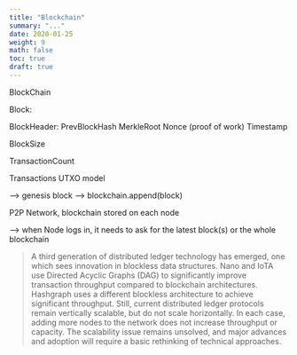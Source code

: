 ```yaml
---
title: "Blockchain"
summary: "..."
date: 2020-01-25
weight: 9
math: false
toc: true
draft: true
---
```


BlockChain

Block:

  BlockHeader:
    PrevBlockHash
    MerkleRoot
    Nonce (proof of work)
    Timestamp

  BlockSize

  TransactionCount

  Transactions
    UTXO model

--> genesis block
--> blockchain.append(block)

P2P Network, blockchain stored on each node

--> when Node logs in, it needs to ask for the latest block(s) or the whole blockchain

> A third generation of distributed ledger technology has emerged, one which sees innovation in blockless data structures. Nano and IoTA use Directed Acyclic Graphs (DAG) to significantly improve transaction throughput compared to blockchain architectures. Hashgraph uses a different blockless architecture to achieve significant throughput.
Still, current distributed ledger protocols remain vertically scalable, but do not scale horizontally. In each case, adding more nodes to the network does not increase throughput or capacity. The scalability issue remains unsolved, and major advances and adoption will require a basic rethinking of technical approaches.
